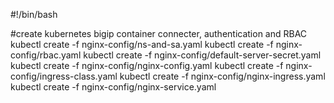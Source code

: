#!/bin/bash

#create kubernetes bigip container connecter, authentication and RBAC
kubectl create -f nginx-config/ns-and-sa.yaml
kubectl create -f nginx-config/rbac.yaml
kubectl create -f nginx-config/default-server-secret.yaml
kubectl create -f nginx-config/nginx-config.yaml
kubectl create -f nginx-config/ingress-class.yaml
kubectl create -f nginx-config/nginx-ingress.yaml
kubectl create -f nginx-config/nginx-service.yaml
